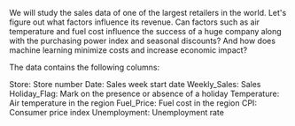 We will study the sales data of one of the largest retailers in the world. Let's figure out what factors influence its revenue. Can factors such as air temperature and fuel cost influence the success of a huge company along with the purchasing power index and seasonal discounts? And how does machine learning minimize costs and increase economic impact?

The data contains the following columns:

Store: Store number
Date: Sales week start date
Weekly_Sales: Sales
Holiday_Flag: Mark on the presence or absence of a holiday
Temperature: Air temperature in the region
Fuel_Price: Fuel cost in the region
CPI: Consumer price index
Unemployment: Unemployment rate
